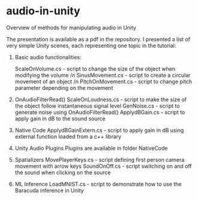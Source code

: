 # audio-in-unity
Overview of methods for manipulating audio in Unity

The presentation is available as a pdf in the repository. I presented a list of very simple Unity scenes, each representing one topic in the tutorial: 

1. Basic audio functionalities:

   ScaleOnVolume.cs - script to change the size of the object when modifying the volume /n
   SinusMovement.cs - script to create a circular movement of an object /n
   PitchOnMovement.cs - script to change pitch parameter depending on the movement
   
2. OnAudioFilterRead()
   ScaleOnLoudness.cs - script to make the size of the object follow instantaneous signal level
   GenNoise.cs - script to generate noise using OnAudioFilterRead()
   ApplydBGain.cs - script to apply gain in dB to the sound source
3. Native Code 
   ApplydBGainExtern.cs - script to apply gain in dB using external function loaded from a c++ library
4. Unity Audio Plugins 
   Plugins are available in folder NativeCode
5. Spatializers
   MovePlayerKeys.cs - script defining first person camera movement with arrow keys
   SoundOnOff.cs - script switching on and off the sound when clicking on the source
6. ML Inference 
   LoadMNIST.cs - script to demonstrate how to use the Baracuda inference in Unity


